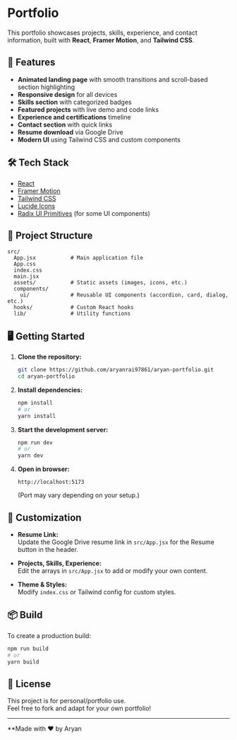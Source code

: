 # Portfolio

This portfolio showcases projects, skills, experience, and contact information, built with **React**, **Framer Motion**, and **Tailwind CSS**.

## 🚀 Features

- **Animated landing page** with smooth transitions and scroll-based section highlighting
- **Responsive design** for all devices
- **Skills section** with categorized badges
- **Featured projects** with live demo and code links
- **Experience and certifications** timeline
- **Contact section** with quick links
- **Resume download** via Google Drive
- **Modern UI** using Tailwind CSS and custom components

## 🛠️ Tech Stack

- [React](https://react.dev/)
- [Framer Motion](https://www.framer.com/motion/)
- [Tailwind CSS](https://tailwindcss.com/)
- [Lucide Icons](https://lucide.dev/)
- [Radix UI Primitives](https://www.radix-ui.com/primitives) (for some UI components)

## 📂 Project Structure

```
src/
  App.jsx           # Main application file
  App.css
  index.css
  main.jsx
  assets/           # Static assets (images, icons, etc.)
  components/
    ui/             # Reusable UI components (accordion, card, dialog, etc.)
  hooks/            # Custom React hooks
  lib/              # Utility functions
```

## 🖥️ Getting Started

1. **Clone the repository:**
   ```sh
   git clone https://github.com/aryanrai97861/aryan-portfolio.git
   cd aryan-portfolio
   ```

2. **Install dependencies:**
   ```sh
   npm install
   # or
   yarn install
   ```

3. **Start the development server:**
   ```sh
   npm run dev
   # or
   yarn dev
   ```

4. **Open in browser:**
   ```
   http://localhost:5173
   ```
   (Port may vary depending on your setup.)

## 📄 Customization

- **Resume Link:**  
  Update the Google Drive resume link in `src/App.jsx` for the Resume button in the header.

- **Projects, Skills, Experience:**  
  Edit the arrays in `src/App.jsx` to add or modify your own content.

- **Theme & Styles:**  
  Modify `index.css` or Tailwind config for custom styles.

## 📦 Build

To create a production build:
```sh
npm run build
# or
yarn build
```

## 📝 License

This project is for personal/portfolio use.  
Feel free to fork and adapt for your own portfolio!

---

**Made with ❤️ by Aryan
